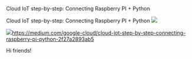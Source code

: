 Cloud IoT step-by-step: Connecting Raspberry PI + Python

Cloud IoT step-by-step: Connecting Raspberry PI + Python
![](../_resources/fe18e9ae258a2a3e418b8e4dc0d36230.png)

![](../_resources/dd8eb1a59fb41527560e73ccde148120.png)https://medium.com/google-cloud/cloud-iot-step-by-step-connecting-raspberry-pi-python-2f27a2893ab5

Hi friends!